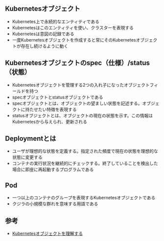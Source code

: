 ## Kubernetesオブジェクト
- Kubernetes上で永続的なエンティティである
- Kubernetesはこのエンティティを使い、クラスターを表現する
- Kubernetesは意図の記録である
- 一度Kubernetesオブジェクトを作成すると常にそのKubernetesオブジェクトが存在し続けるように動く

## Kubernetesオブジェクトのspec（仕様）/status（状態）
- Kubernetesオブジェクトを管理する2つの入れ子になったオブジェクトフィールドを持つ
- specオブジェクトとstatusオブジェクトである
- specオブジェクトとは、オブジェクトの望ましい状態を記述する。オブジェクトに持たせたい特徴を表現する
- statusオブジェクトとは、オブジェクトの現在の状態を示す。この情報はKubernetesから与えられ、更新される

## Deploymentとは
- ユーザが理想的な状態を定義する。指定された頻度で現在の状態を理想的な状態に変更する
- コンテナの実行状況を継続的にチェックする。終了していることを検出した場合に即座に再起動するプログラムである

## Pod
- 一つ以上のコンテナのグループを表現するKubernetesオブジェクトである
- クジラの小規模な群れを意味する用語である

## 参考
- [Kubernetesオブジェクトを理解する](https://kubernetes.io/ja/docs/concepts/overview/working-with-objects/kubernetes-objects/)
